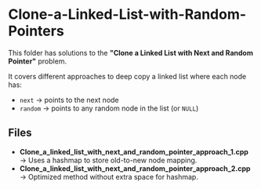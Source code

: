 # Clone-a-Linked-List-with-Random-Pointers

This folder has solutions to the **"Clone a Linked List with Next and Random Pointer"** problem.  

It covers different approaches to deep copy a linked list where each node has:  
- `next` → points to the next node  
- `random` → points to any random node in the list (or `NULL`)  

## Files
- **Clone_a_linked_list_with_next_and_random_pointer_approach_1.cpp** → Uses a hashmap to store old-to-new node mapping.  
- **Clone_a_linked_list_with_next_and_random_pointer_approach_2.cpp** → Optimized method without extra space for hashmap.  
